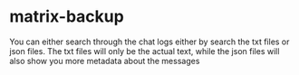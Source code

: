 # matrix-backup

You can either search through the chat logs either by search the txt files or json files.
The txt files will only be the actual text, while the json files will also show you more metadata about the messages
